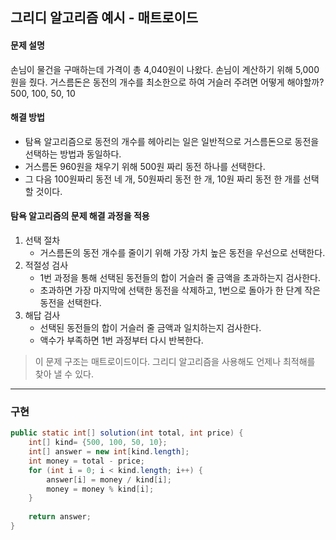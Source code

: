 ## 그리디 알고리즘 예시 - 매트로이드

#### 문제 설명

손님이 물건을 구매하는데 가격이 총 4,040원이 나왔다. 손님이 계산하기 위해 5,000원을 줬다. 거스름돈은 동전의 개수를 최소한으로 하여 거슬러 주려면 어떻게 해야할까? 500, 100, 50, 10

#### 해결 방법

- 탐욕 알고리즘으로 동전의 개수를 헤아리는 일은 일반적으로 거스름돈으로 동전을 선택하는 방법과 동일하다.
- 거스름돈 960원을 채우기 위해 500원 짜리 동전 하나를 선택한다.
- 그 다음 100원짜리 동전 네 개, 50원짜리 동전 한 개, 10원 짜리 동전 한 개를 선택할 것이다.

#### 탐욕 알고리즘의 문제 해결 과정을 적용

1. 선택 절차
	- 거스름돈의 동전 개수를 줄이기 위해 가장 가치 높은 동전을 우선으로 선택한다.
2. 적절성 검사
	- 1번 과정을 통해 선택된 동전들의 합이 거슬러 줄 금액을 초과하는지 검사한다.
	- 초과하면 가장 마지막에 선택한 동전을 삭제하고, 1번으로 돌아가 한 단계 작은 동전을 선택한다.
3. 해답 검사
	- 선택된 동전들의 합이 거슬러 줄 금액과 일치하는지 검사한다.
	- 액수가 부족하면 1번 과정부터 다시 반복한다.

> 이 문제 구조는 매트로이드이다. 그리디 알고리즘을 사용해도 언제나 최적해를 찾아 낼 수 있다.

---

### 구현

```java
public static int[] solution(int total, int price) {  
    int[] kind= {500, 100, 50, 10};  
    int[] answer = new int[kind.length];  
    int money = total - price;  
    for (int i = 0; i < kind.length; i++) {  
        answer[i] = money / kind[i];  
        money = money % kind[i];  
    }  
  
    return answer;  
}
```



